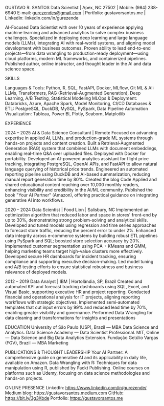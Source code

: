 GUSTAVO R. SANTOS
Data Scientist | Apex, NC 27502 | Mobile: (984) 238-6940
E-mail: gurezendes@gmail.com | Portfolio: gustavorsantos.me | LinkedIn: linkedin.com/in/gurezende 

AI-Focused Data Scientist with over 10 years of experience applying machine learning and advanced analytics to solve complex business challenges. Specialized in deploying deep learning and large language models (LLMs), integrating AI with real-world systems, and aligning model development with business outcomes. Proven ability to lead end-to-end projects—from data wrangling to production-ready deployment—using cloud platforms, modern ML frameworks, and containerized pipelines. Published author, online instructor, and thought leader in the AI and data science space.

SKILLS

Languages & Tools: Python, R, SQL, FastAPI, Docker, MLflow, Git
ML & AI: LLMs, Transformers, RAG (Retrieval-Augmented Generation), Deep Learning, A/B Testing, Statistical Modeling
MLOps & Deployment: Databricks, Azure, Apache Spark, Model Monitoring, CI/CD
Databases & ETL: PostgreSQL, DuckDB, MySQL, PySpark, Data Pipeline Automation
Visualization: Tableau, Power BI, Plotly, Seaborn, Matplotlib

EXPERIENCE

2024 – 2025
AI & Data Science Consultant | Remote
Focused on advancing expertise in applied AI, LLMs, and production-grade ML systems through hands-on projects and content creation.
Built a Retrieval-Augmented Generation (RAG) system that combined LLMs with document embeddings, enabling real-time Q&A over uploaded files. Deployed with Docker for portability.
Developed an AI-powered analytics assistant for flight price tracking, integrating PostgreSQL, OpenAI APIs, and FastAPI to allow natural language querying of historical price trends.
Engineered an automated reporting pipeline using DuckDB and AI-based summarization, reducing manual report generation time by 80%.
Created the blog Code Applied and shared educational content reaching over 10,000 monthly readers, enhancing visibility and credibility in the AI/ML community.
Published the book "Your AI Partner" (Amazon), offering practical guidance on integrating generative AI into workflows.

2020 – 2024
Data Scientist | Food Lion | Salisbury, NC
Implemented an optimization algorithm that reduced labor and space in stores' front-end by up to 30%, demonstrating strong problem-solving and analytical skills.
Developed and tuned models using regression and time series approaches to forecast store traffic, reducing the percent error to under 2%.
Enhanced data integrity across e-commerce systems by building robust ETL pipelines using PySpark and SQL; boosted store selection accuracy by 20%.
Implemented customer segmentation using PCA + KMeans and GMM, helping marketing teams target high-value clusters more effectively.
Developed secure HR dashboards for incident tracking, ensuring compliance and supporting executive decision-making.
Led model tuning and A/B testing efforts to ensure statistical robustness and business relevance of deployed models.

2012 – 2019 
Data Analyst | IBM | Hortolândia, SP, Brazil
Created and automated KPI and forecast tracking dashboards using SQL, Excel, and Visual Basic, supporting executive HR and project reporting.
Conducted financial and operational analysis for IT projects, aligning reporting workflows with strategic objectives.
Implemented semi-automated templates that cut input errors by 99% and reduced lead time by 70%, enabling greater visibility and governance.
Performed Data Wrangling for data cleaning and transformations for insights and presentations

EDUCATION
University of São Paulo (USP), Brazil — MBA Data Science and Analytics.
Data Science Academy — Data Scientist Professional.
MIT, Online — Data Science and Big Data Analytics Extension.
Fundação Getúlio Vargas (FGV), Brazil — MBA Marketing 

PUBLICATIONS & THOUGHT LEADERSHIP
Your AI Partner: A comprehensive guide on generative AI and its applicability in daily life, available on Amazon.
Data Wrangling with R: Techniques for data manipulation using R, published by Packt Publishing.
Online courses on platforms such as Udemy, focusing on data science methodologies and hands-on projects.

ONLINE PRESENCE
LinkedIn: https://www.linkedin.com/in/gurezende/
Medium blog: https://gustavorsantos.medium.com
GitHub: https://bit.ly/3g3Xbde
Portfolio: https://gustavorsantos.me
